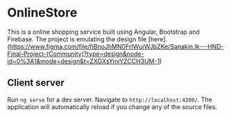 # OnlineStore
This is a online shopping service built using Angular, Bootstrap and Firebase. The project is emulating the design file [here].(https://www.figma.com/file/fiBnoJhMN0FrIWuiWJbZKe/Sanakin.lk---HND-Final-Project-(Community)?type=design&node-id=0%3A1&mode=design&t=ZXGXsYnvYZCCH3UM-1)

## Client server
Run `ng serve` for a dev server. Navigate to `http://localhost:4200/`. The application will automatically reload if you change any of the source files.

